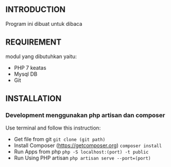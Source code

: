 INTRODUCTION
------------

Program ini dibuat untuk dibaca

REQUIREMENT
------------

modul yang dibutuhkan yaitu:

 * PHP 7 keatas
 * Mysql DB
 * Git

 
 INSTALLATION
------------
### Development menggunakan php artisan dan composer 
Use terminal and follow this instruction:
 * Get file from git
`git clone (git path)`
 * Install Composer (https://getcomposer.org) 
`composer install`
 * Run Apps from php
 `php -S localhost:(port) -t public` 
 * Run Using PHP artisan
 `php artisan serve --port=(port)`
